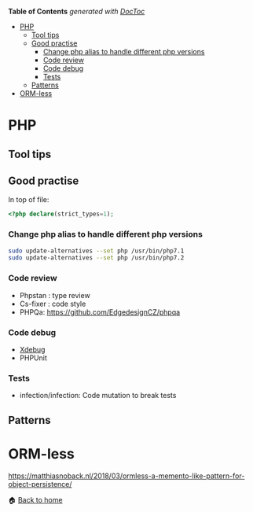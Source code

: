 <!-- START doctoc generated TOC please keep comment here to allow auto update -->
<!-- DON'T EDIT THIS SECTION, INSTEAD RE-RUN doctoc TO UPDATE -->
**Table of Contents**  *generated with [DocToc](https://github.com/thlorenz/doctoc)*

- [PHP](#php)
  - [Tool tips](#tool-tips)
  - [Good practise](#good-practise)
    - [Change php alias to handle different php versions](#change-php-alias-to-handle-different-php-versions)
    - [Code review](#code-review)
    - [Code debug](#code-debug)
    - [Tests](#tests)
  - [Patterns](#patterns)
- [ORM-less](#orm-less)

<!-- END doctoc generated TOC please keep comment here to allow auto update -->

PHP
======

Tool tips
------

## Good practise

In top of file:
```php
<?php declare(strict_types=1);
```

### Change php alias to handle different php versions

```bash
sudo update-alternatives --set php /usr/bin/php7.1
sudo update-alternatives --set php /usr/bin/php7.2
```

### Code review

* Phpstan : type review
* Cs-fixer : code style
* PHPQa: https://github.com/EdgedesignCZ/phpqa

### Code debug

* [Xdebug](Xdebug.md)
* PHPUnit

### Tests

* infection/infection: Code mutation to break tests 

Patterns
------

# ORM-less

https://matthiasnoback.nl/2018/03/ormless-a-memento-like-pattern-for-object-persistence/



:house: [Back to home](../../)